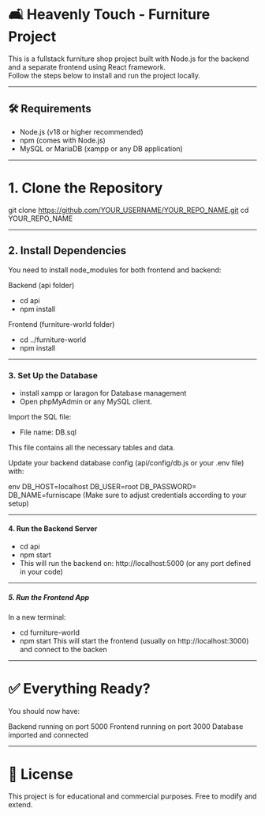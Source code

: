 #  🛋️ Heavenly Touch - Furniture Project

This is a fullstack furniture shop project built with Node.js for the backend and a separate frontend using React framework.  
Follow the steps below to install and run the project locally.

---

## 🛠️ Requirements

- Node.js (v18 or higher recommended)
- npm (comes with Node.js)
- MySQL or MariaDB (xampp or any DB application)

---
# 1. Clone the Repository

git clone https://github.com/YOUR_USERNAME/YOUR_REPO_NAME.git
cd YOUR_REPO_NAME

---
## 2. Install Dependencies
You need to install node_modules for both frontend and backend:

Backend (api folder)
- cd api
- npm install


Frontend (furniture-world folder)
- cd ../furniture-world
- npm install

---
### 3. Set Up the Database
- install xampp or laragon for Database management
- Open phpMyAdmin or any MySQL client.

Import the SQL file:

- File name: DB.sql

This file contains all the necessary tables and data.

Update your backend database config (api/config/db.js or your .env file) with:

env
DB_HOST=localhost
DB_USER=root
DB_PASSWORD=
DB_NAME=furniscape
(Make sure to adjust credentials according to your setup)

---
#### 4. Run the Backend Server
- cd api
- npm start
- This will run the backend on: http://localhost:5000 (or any port defined in your code)

---
##### 5. Run the Frontend App

In a new terminal:

- cd furniture-world
- npm start
This will start the frontend (usually on http://localhost:3000) and connect to the backen

---

# ✅ Everything Ready?
You should now have:

Backend running on port 5000
Frontend running on port 3000
Database imported and connected

---

# 📄 License
This project is for educational and commercial purposes. Free to modify and extend.
